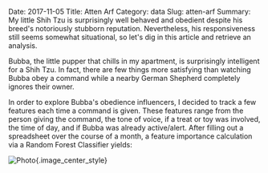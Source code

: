 Date: 2017-11-05
Title: Atten Arf
Category: data
Slug: atten-arf
Summary: My little Shih Tzu is surprisingly well behaved and obedient despite his breed's notoriously stubborn reputation. Nevertheless, his responsiveness still seems somewhat situational, so let's dig in this article and retrieve an analysis.      

Bubba, the little pupper that chills in my apartment, is surprisingly intelligent for a Shih Tzu. In fact, there are few things more 
satisfying than watching Bubba obey a command while a nearby German Shepherd completely ignores their owner.     
 
In order to explore Bubba's obedience influencers, I decided to track a few features each time a command is given. These features range 
from the person giving the command, the tone of voice, if a treat or toy was involved, the time of day, and if Bubba was already active/alert. 
After filling out a spreadsheet over the course of a month, a feature importance calculation via a Random Forest Classifier yields:

![Photo]({attach}/assets/data/2017/atten-arf.png){.image_center_style}
